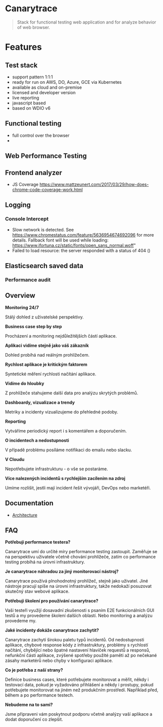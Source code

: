 # Canarytrace
> Stack for functional testing web application and for analyze behavior of web browser.

# Features

## Test stack
- support pattern 1:1:1
- ready for run on AWS, DO, Azure, GCE via Kubernetes
- available as cloud and on-premise
- licensed and developer version
- live reporting
- javascript based
- based on WDIO v6

## Functional testing
- full control over the browser
- 

## Web Performance Testing

## Frontend analyzer
- JS Coverage
https://www.mattzeunert.com/2017/03/29/how-does-chrome-code-coverage-work.html

## Logging
### Console Intercept
- Slow network is detected. See https://www.chromestatus.com/feature/5636954674692096 for more details. Fallback font will be used while loading: https://www.ifortuna.cz/static/fonts/open_sans_normal.woff"
- Failed to load resource: the server responded with a status of 404 ()

## Elasticsearch saved data

### Performance audit

## Overview

**Monitoring 24/7**

Stálý dohled z uživatelské perspektivy.

**Business case step by step**

Procházení a monitoring nejdůležitějších částí aplikace.

**Aplikaci vidíme stejně jako váš zákazník**

Dohled probíhá nad reálným prohlížečem.

**Rychlost aplikace je kritickým faktorem**

Syntetické měření rychlosti načítání aplikace.

**Vidíme do hloubky**

Z prohlížeče stahujeme další data pro analýzu skrytých problémů.

**Dashboardy, vizualizace a trendy**

Metriky a incidenty vizualizujeme do přehledné podoby.

**Reporting**

Vytváříme periodický report i s komentářem a doporučením.

**O incidentech a nedostupnosti**

V případě problému posíláme notifikaci do emailu nebo slacku.

**V Cloudu**

Nepotřebujete infrastrukturu - o vše se postaráme.

**Více nalezených incidentů s rychlejším zacílením na zdroj**

Umíme rozlišit, jestli mají incident řešit vývojáři, DevOps nebo marketéři.


## Documentation

- [Architecture](https://github.com/canarytrace/canarytrace-documentation/blob/master/architecture.md)

## FAQ

**Potřebuji performance testera?**

Canarytrace umí do určité míry performance testing zastoupit. Zaměřuje se na perspektivu uživatele včetně chování prohlížeče, zatím
co performance testing probíhá na úrovni infrastruktury.

**Je canarytrace náhradou za jiný monitorovací nástroj?**

Canarytrace používá plnohodnotný prohlížeč, stejně jako uživatel. Jiné nástroje pracují spíše na úrovni infrastruktury, takže nedokaží posuzovat skutečný stav webové aplikace.

**Potřebuji školení pro používání canarytrace?**

Vaši testeři využijí dosavadní zkušenosti s psaním E2E funkcionálních GUI testů a my provedeme školení dalších oblastí. Nebo monitoring a analýzu provedeme my.

**Jaké incidenty dokáže canarytrace zachytit?**

Canarytrace zachytí širokou paletu typů incidentů. Od nedostupnosti aplikace, chybové response kódy z infrastruktury, problémy s rychlostí načítání, chybějící nebo špatné nastavení hlaviček requestů a responsů, nefunkční části aplikace, zvýšené spotřeby použité paměti až po nečekané zásahy marketérů nebo chyby v konfiguraci aplikace.

**Co je potřeba z naší strany?**

Definice business cases, které potřebujete monitorovat a měřit, někdy i testovací data, pokud je vyžadováno přihlášení a někdy i prostupy, pokud potřebujete monitorovat na jiném než produkčním prostředí. Například před, během a po performance testech.

**Nebudeme na to sami?**

Jsme připraveni vám poskytnout podporu včetně analýzy vaší aplikace a dodat doporučení co zlepšit.
